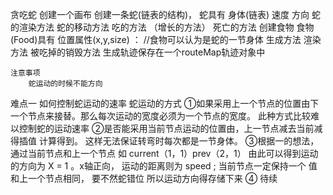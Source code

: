 贪吃蛇
	创建一个画布
	创建一条蛇(链表的结构)，
	蛇具有
		身体(链表)
		速度
		方向
		蛇的渲染方法
		蛇的移动方法
		吃的方法 （增长的方法）
		死亡的方法
	创建食物
	食物(Food)具有
		位置属性(x,y,size) ： //食物可以认为是蛇的一节身体
		生成方法
		渲染方法
		被吃掉的销毁方法
		生成轨迹保存在一个routeMap轨迹对象中
	
	注意事项
		蛇运动的时候不能方向


难点一 如何控制蛇运动的速率
蛇运动的方式
	①如果采用上一个节点的位置由下一个节点来接替。那么每次运动的宽度必须为一个节点的宽度。
		此种方式比较难以控制蛇的运动速率
	②是否能采用当前节点运动的位置由，上一节点减去当前减得插值 计算得到。 这样无法保证转弯时每次都是一节身体。
	③根据一的想法，通过当前节点和上一个节点 如 current（1，1）prev（2，1） 由此可以得到运动的方向为 X = 1 。x轴正向， 运动的距离则为 speed ;
		当前节点一定保持一个 值 和上一个节点相同， 要不然蛇错位 所以运动方向得存储下来
	④ 待续